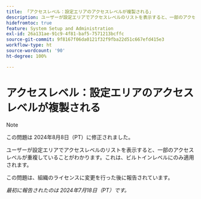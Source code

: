 ```yaml
---
title: 「アクセスレベル：設定エリアのアクセスレベルが複製される」
description: ユーザーが設定エリアでアクセスレベルのリストを表示すると、一部のアクセスレベルが重複していることがわかります。これは、ビルトインレベルにのみ適用されます。
hidefromtoc: true
feature: System Setup and Administration
exl-id: 26a131ae-91c9-4f81-baf5-7571213bcffc
source-git-commit: 9f8167f06da0121f32f9fba22d51c667efd415e3
workflow-type: ht
source-wordcount: '90'
ht-degree: 100%

---
```


# アクセスレベル：設定エリアのアクセスレベルが複製される

>[!NOTE]
>
>この問題は 2024年8月8日（PT）に修正されました。

ユーザーが設定エリアでアクセスレベルのリストを表示すると、一部のアクセスレベルが重複していることがわかります。これは、ビルトインレベルにのみ適用されます。

この問題は、組織のライセンスに変更を行った後に報告されています。

_最初に報告されたのは 2024年7月18日（PT）です。_
